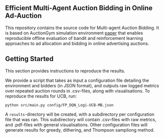 ## Efficient Multi-Agent Auction Bidding in Online Ad-Auction  

This repository contains the source code for Multi-agent Auction Bidding. It is based on AuctionGym simulation environment [paper](https://www.amazon.science/publications/learning-to-bid-with-auctiongym) that enables reproducible offline evaluation of bandit and reinforcement learning approaches to ad allocation and bidding in online advertising auctions.

## Getting Started 
This section provides instructions to reproduce the results.

We provide a script that takes as input a configuration file detailing the environment and bidders (in JSON format), and outputs raw logged metrics over repeated auction rounds in .csv-files, along with visualisations.
To reproduce the results for UCB, run:

```
python src/main.py config/FP_DQN_Logi-UCB-MB.json
```

A `results`-directory will be created, with a subdirectory per configuration file that was ran. This subdirectory will contain .csv-files with raw metrics, and .pdf-files with general visualisations.
Other configuration files will generate results for greedy, dithering, and Thompson sampliong method.
